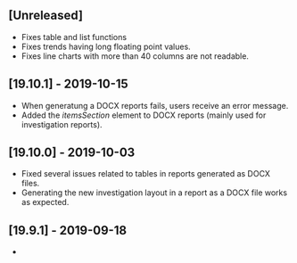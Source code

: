 ## [Unreleased]
- Fixes table and list functions
- Fixes trends having long floating point values.
- Fixes line charts with more than 40 columns are not readable.

## [19.10.1] - 2019-10-15
- When generatung a DOCX reports fails, users receive an error message.
- Added the *itemsSection* element to DOCX reports (mainly used for investigation reports).

## [19.10.0] - 2019-10-03
  - Fixed several issues related to tables in reports generated as DOCX files.  
  - Generating the new investigation layout in a report as a DOCX file works as expected.

## [19.9.1] - 2019-09-18
- 
